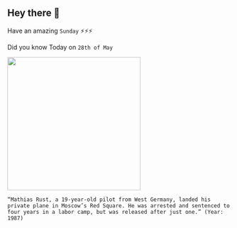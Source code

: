 ## Hey there 👋
Have an amazing `Sunday` ⚡⚡⚡

Did you know Today on `28th of May`
 
 [<img src="https://upload.wikimedia.org/wikipedia/commons/9/9f/Bronze_Horseman002.jpg" width="300" />](https://www.rferl.org/a/twenty-five-years-after-mathias-rust-remembers-historic-flight-to-red-square/24595709.html) 
 ```
“Mathias Rust, a 19-year-old pilot from West Germany, landed his private plane in Moscow’s Red Square. He was arrested and sentenced to four years in a labor camp, but was released after just one.” (Year: 1987)
```
